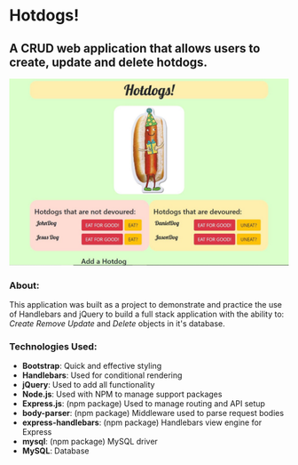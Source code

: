 # Hotdogs!
## A CRUD web application that allows users to create, update and delete hotdogs.
![HotDogs! Home Page](https://github.com/fvaldez421/Hotdogs/blob/master/public/assets/img/HotDogs.JPG)
### About:
This application was built as a project to demonstrate and practice the use of Handlebars and jQuery to build a full stack application with the ability to: *Create* *Remove* *Update* and *Delete* objects in it's database.

### Technologies Used:

* **Bootstrap**: Quick and effective styling
* **Handlebars**: Used for conditional rendering
* **jQuery**: Used to add all functionality
* **Node.js**: Used with NPM to manage support packages
* **Express.js**: (npm package) Used to manage routing and API setup
* **body-parser**: (npm package) Middleware used to parse request bodies
* **express-handlebars**: (npm package) Handlebars view engine for Express
* **mysql**: (npm package) MySQL driver
* **MySQL**: Database

### 